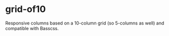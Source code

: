 # grid-of10
Responsive columns based on a 10-column grid (so 5-columns as well) and compatible with Basscss.
